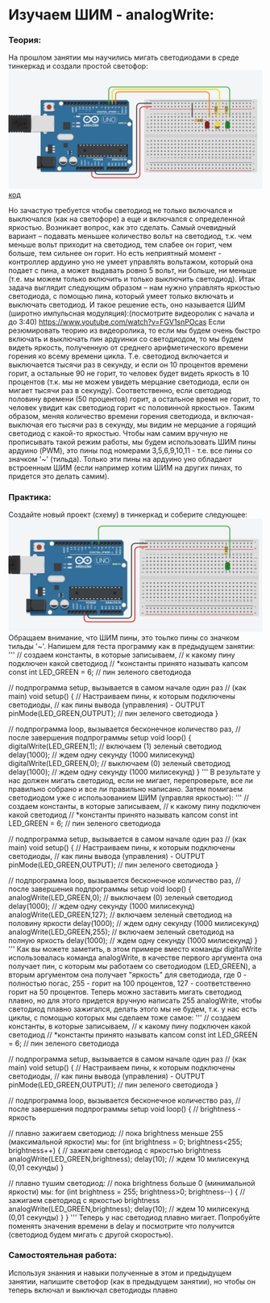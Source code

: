 # Изучаем ШИМ - analogWrite:

### Теория:

На прошлом занятии мы научились мигать светодиодами в среде тинкеркад и создали простой светофор:
![img](img/previous_scheme.png)
[код](https://github.com/Ni3nayka/microcontroller_learn_1523/blob/main/2023_12_13-digitalWrite/2023_12_13-digitalWrite.ino)

Но зачастую требуется чтобы светодиод не только включался и выключался (как на светофоре) а еще и включался с определенной яркостью. Возникает вопрос, как это сделать. Самый очевидный вариант – подавать меньшее количество вольт на светодиод, т.к. чем меньше вольт приходит на светодиод, тем слабее он горит, чем больше, тем сильнее он горит. Но есть неприятный момент - контроллер ардуино уно не умеет управлять вольтажом, который она подает с пина, а может выдавать ровно 5 вольт, ни больше, ни меньше (т.е. мы можем только включить и только выключить светодиод). Итак задача выглядит следующим образом – нам нужно управлять яркостью светодиода, с помощью пина, который умеет только включать и выключать светодиод. И такое решение есть, оно называется ШИМ (широтно импульсная модуляция):(посмотрите видеоролик с начала и до 3:40) https://www.youtube.com/watch?v=FGV1snPOcas
Если резюмировать теорию из видеоролика, то если мы будем очень быстро включать и выключать пин ардуинки со светодиодом, то мы будем видеть яркость, полученную от среднего арифметического времени горения ко всему времени цикла. Т.е. светодиод включается и выключается тысячи раз в секунду, и если он 10 процентов времени горит, а остальные 90 не горит, то человек будет видеть яркость в 10 процентов (т.к. мы не можем увидеть мерцание светодиода, если он мигает тысячи раз в секунду). Соответственно, если светодиод половину времени (50 процентов) горит, а остальное время не горит, то человек увидит как светодиод горит «с половинной яркостью». Таким образом, меняя количество времени горения светодиода, и включая-выключая его тысячи раз в секунду, мы видим не мерцание а горящий светодиод с какой-то яркостью. Чтобы нам самим вручную не прописывать такой режим работы, мы будем использовать ШИМ пины ардуино (PWM), это пины под номерами 3,5,6,9,10,11 - т.е. все пины со значком '~' (тильда). Только эти пины на ардуино уно обладают встроенным ШИМ (если например хотим ШИМ на других пинах, то придется это делать самим).

### Практика:

Создайте новый проект (схему) в тинкеркад и соберите следующее:
![img](img/scheme.png)
Обращаем внимание, что ШИМ пины, это тоьлко пины со значком тильды '~'. Напишем для теста программу как в предыдущем занятии:
'''
// создаем константы, в которые записываем, 
// к какому пину подключен какой светодиод
// *константы принято называть капсом
const int LED_GREEN = 6;  // пин зеленого светодиода

// подпрограмма setup, вызывается в самом начале один раз 
// (как main)
void setup() {
  // Настраиваем пины, к которым подключены светодиоды, 
  // как пины вывода (управления) - OUTPUT
  pinMode(LED_GREEN,OUTPUT);  // пин зеленого светодиода
}

// подпрограмма loop, вызывается бесконечное количество раз,
// после завершения подпрограммы setup
void loop() {
  digitalWrite(LED_GREEN,1);  // включаем (1) зеленый светодиод
  delay(1000); // ждем одну секунду (1000 милисекунд)
  digitalWrite(LED_GREEN,0);  // выключаем (0) зеленый светодиод
  delay(1000); // ждем одну секунду (1000 милисекунд)
}
'''
В результате у нас должен мигать светодиод, если не мигает, перепроверьте, все ли правильно собрано и все ли правильно написано. Затем помигаем светодиодом уже с использованием ШИМ (управляя яркостью):
'''
// создаем константы, в которые записываем, 
// к какому пину подключен какой светодиод
// *константы принято называть капсом
const int LED_GREEN = 6;  // пин зеленого светодиода

// подпрограмма setup, вызывается в самом начале один раз 
// (как main)
void setup() {
  // Настраиваем пины, к которым подключены светодиоды, 
  // как пины вывода (управления) - OUTPUT
  pinMode(LED_GREEN,OUTPUT);  // пин зеленого светодиода
}

// подпрограмма loop, вызывается бесконечное количество раз,
// после завершения подпрограммы setup
void loop() {
  analogWrite(LED_GREEN,0);   // выключаем (0) зеленый светодиод
  delay(1000); // ждем одну секунду (1000 милисекунд)
  analogWrite(LED_GREEN,127); // включаем зеленый светодиод на половину яркости
  delay(1000); // ждем одну секунду (1000 милисекунд)
  analogWrite(LED_GREEN,255); // включаем зеленый светодиод на полную яркость
  delay(1000); // ждем одну секунду (1000 милисекунд)
}
'''
Как вы можете заметить, в этом примере вместо команды digitalWrite использовалась команда analogWrite, в качестве первого аргумента она получает пин, с которым мы работаем со светодиодом (LED_GREEN), а вторым аргументом она получает "яркость" для светодиода, где 0 - полностью погас, 255 - горит на 100 процентов, 127 - соответственно горит на 50 процентов. Теперь можно заставить мигать светодиод плавно, но для этого придется вручную написать 255 analogWrite, чтобы светодиод плавно зажигался, делать этого мы не будем, т.к. у нас есть циклы, с помощью которых мы сделаем тоже самое:
'''
// создаем константы, в которые записываем, 
// к какому пину подключен какой светодиод
// *константы принято называть капсом
const int LED_GREEN = 6;  // пин зеленого светодиода

// подпрограмма setup, вызывается в самом начале один раз 
// (как main)
void setup() {
  // Настраиваем пины, к которым подключены светодиоды, 
  // как пины вывода (управления) - OUTPUT
  pinMode(LED_GREEN,OUTPUT);  // пин зеленого светодиода
}

// подпрограмма loop, вызывается бесконечное количество раз,
// после завершения подпрограммы setup
void loop() {
  // brightness - яркость
  
  // плавно зажигаем светодиод:
  // пока brightness меньше 255 (максимальной яркости) мы:
  for (int brightness = 0; brightness<255; brightness++) {
    // зажигаем светодиод с яркостью brightness
    analogWrite(LED_GREEN,brightness);
    delay(10); // ждем 10 милисекунд (0,01 секунды)
  }
  
  // плавно тушим светодиод:
  // пока brightness больше 0 (минимальной яркости) мы:
  for (int brightness = 255; brightness>0; brightness--) {
    // зажигаем светодиод с яркостью brightness
    analogWrite(LED_GREEN,brightness);
    delay(10); // ждем 10 милисекунд (0,01 секунды)
  }
}
'''
Теперь у нас светодиод плавно мигает. Попробуйте поменять значения времени в delay и посмотрите что получится (светодиод будем мигать с другой скоростью).

### Самостоятельная работа:

Используя знанния и навыки полученные в этом и предыдущем занятии, напишите светофор (как в предыдущем занятии), но чтобы он теперь включал и выключал светодиоды плавно

